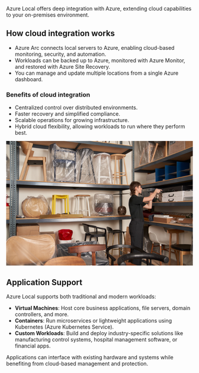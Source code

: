 Azure Local offers deep integration with Azure, extending cloud capabilities to your on-premises environment.

## How cloud integration works

- Azure Arc connects local servers to Azure, enabling cloud-based monitoring, security, and automation.
- Workloads can be backed up to Azure, monitored with Azure Monitor, and restored with Azure Site Recovery.
- You can manage and update multiple locations from a single Azure dashboard.

### Benefits of cloud integration

- Centralized control over distributed environments.
- Faster recovery and simplified compliance.
- Scalable operations for growing infrastructure.
- Hybrid cloud flexibility, allowing workloads to run where they perform best.

![A photograph of a person organizing furniture in a storage room or stockroom.](../media/cloud.png)

## Application Support

Azure Local supports both traditional and modern workloads:

- **Virtual Machines**: Host core business applications, file servers, domain controllers, and more.
- **Containers**: Run microservices or lightweight applications using Kubernetes (Azure Kubernetes Service).
- **Custom Workloads**: Build and deploy industry-specific solutions like manufacturing control systems, hospital management software, or financial apps.

Applications can interface with existing hardware and systems while benefiting from cloud-based management and protection.